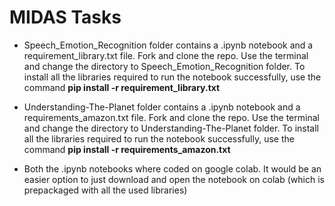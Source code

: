 # MIDAS Tasks

- Speech_Emotion_Recognition folder contains a .ipynb notebook and a requirement_library.txt file. Fork and clone the repo. Use the terminal and change the directory to Speech_Emotion_Recognition folder. To install all the libraries required to run the notebook successfully, use the command <b> pip install -r requirement_library.txt </b>
  
- Understanding-The-Planet folder contains a .ipynb notebook and a requirements_amazon.txt file. Fork and clone the repo. Use the terminal and change the directory to Understanding-The-Planet folder. To install all the libraries required to run the notebook successfully, use the command <b> pip install -r requirements_amazon.txt </b> 
  
- Both the .ipynb notebooks where coded on google colab. It would be an easier option to just download and open the notebook on colab (which is prepackaged with all the used libraries)
